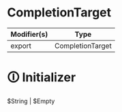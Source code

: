 # CompletionTarget

| Modifier(s)                            | Type                     |
|----------------------------------------|--------------------------|
| export | CompletionTarget |

# &#128712; Initializer

$String | $Empty